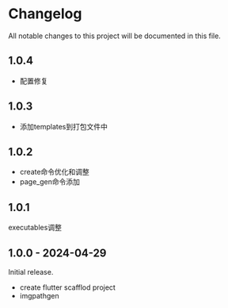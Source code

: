 # Changelog

All notable changes to this project will be documented in this file.

## 1.0.4

- 配置修复

## 1.0.3

- 添加templates到打包文件中

## 1.0.2

- create命令优化和调整
- page_gen命令添加

## 1.0.1

executables调整

## 1.0.0 - 2024-04-29

Initial release.

- create flutter scafflod project
- imgpathgen

